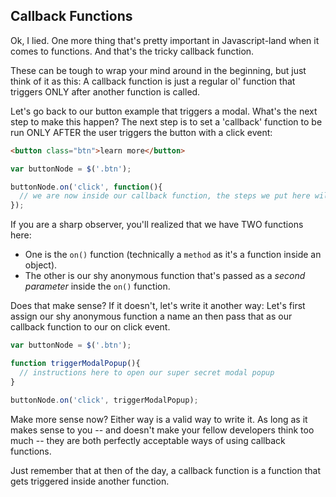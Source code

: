 ## Callback Functions
Ok, I lied. One more thing that's pretty important in Javascript-land when it comes to functions. And that's the tricky callback function. 

These can be tough to wrap your mind around in the beginning, but just think of it as this: A callback function is just a regular ol' function that triggers ONLY after another function is called.

Let's go back to our button example that triggers a modal. What's the next step to make this happen? The next step is to set a 'callback' function to be run ONLY AFTER the user triggers the button with a click event:

~~~html
<button class="btn">learn more</button>
~~~

~~~~js
var buttonNode = $('.btn');

buttonNode.on('click', function(){
  // we are now inside our callback function, the steps we put here will run AFTER the user clicks on the button
});
~~~~

If you are a sharp observer, you'll realized that we have TWO functions here:
  - One is the `on()` function (technically a `method` as it's a function inside an object).
  - The other is our shy anonymous function that's passed as a *second parameter* inside the `on()` function.

Does that make sense? If it doesn't, let's write it another way: Let's first assign our shy anonymous function a name an then pass that as our callback function to our on click event.

~~~js
var buttonNode = $('.btn');

function triggerModalPopup(){
  // instructions here to open our super secret modal popup
}

buttonNode.on('click', triggerModalPopup);
~~~

Make more sense now? Either way is a valid way to write it. As long as it makes sense to you  -- and doesn't make your fellow developers think too much -- they are both perfectly acceptable ways of using callback functions.

Just remember that at then of the day, a callback function is a function that gets triggered inside another function.